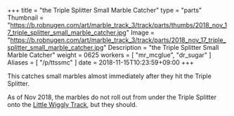 +++
title = "the Triple Splitter Small Marble Catcher"
type = "parts"
Thumbnail = "https://b.robnugen.com/art/marble_track_3/track/parts/thumbs/2018_nov_17_triple_splitter_small_marble_catcher.jpg"
Image = "https://b.robnugen.com/art/marble_track_3/track/parts/2018_nov_17_triple_splitter_small_marble_catcher.jpg"
Description = "the Triple Splitter Small Marble Catcher"
weight = 0625
workers = [
    "mr_mcglue",
    "dr_sugar"
]
Aliases = [
    "/p/ttssmc"
]
date = 2018-11-15T10:23:59+09:00
+++

This catches small marbles almost immediately after they hit the Triple Splitter.

As of Nov 2018, the marbles do not roll out from under the Triple Splitter onto the [Little Wiggly Track](/p/lwt/), but they should.
